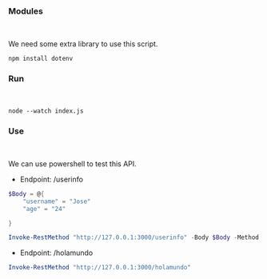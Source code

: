 ### Modules 
<br>

We need some extra library to use this script. 

```node
npm install dotenv
```

### Run 
<br>

```node
node --watch index.js 
```

### Use
<br>

We can use powershell to test this API. 

* Endpoint: /userinfo

```powershell 
$Body = @{
	"username" = "Jose"
	"age" = "24"

}

Invoke-RestMethod "http://127.0.0.1:3000/userinfo" -Body $Body -Method POST -ContentType "application/json"
```

* Endpoint: /holamundo

```powershell 
Invoke-RestMethod "http://127.0.0.1:3000/holamundo" 
```